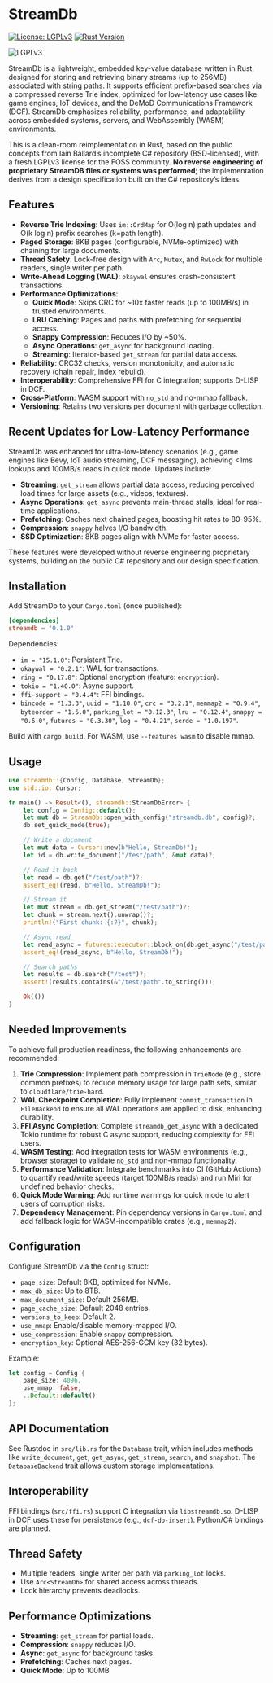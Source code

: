 # StreamDb

[![License: LGPLv3](https://img.shields.io/badge/License-LGPLv3-blue.svg)](https://www.gnu.org/licenses/lgpl-3.0)
[![Rust Version](https://img.shields.io/badge/Rust-1.75%2B-orange)](https://www.rust-lang.org/)

![LGPLv3](https://www.gnu.org/graphics/lgplv3-with-text-154x68.png)

StreamDb is a lightweight, embedded key-value database written in Rust, designed for storing and retrieving binary streams (up to 256MB) associated with string paths. It supports efficient prefix-based searches via a compressed reverse Trie index, optimized for low-latency use cases like game engines, IoT devices, and the DeMoD Communications Framework (DCF). StreamDb emphasizes reliability, performance, and adaptability across embedded systems, servers, and WebAssembly (WASM) environments.

This is a clean-room reimplementation in Rust, based on the public concepts from Iain Ballard’s incomplete C# repository (BSD-licensed), with a fresh LGPLv3 license for the FOSS community. **No reverse engineering of proprietary StreamDB files or systems was performed**; the implementation derives from a design specification built on the C# repository’s ideas.

## Features

- **Reverse Trie Indexing**: Uses `im::OrdMap` for O(log n) path updates and O(k log n) prefix searches (k=path length).
- **Paged Storage**: 8KB pages (configurable, NVMe-optimized) with chaining for large documents.
- **Thread Safety**: Lock-free design with `Arc`, `Mutex`, and `RwLock` for multiple readers, single writer per path.
- **Write-Ahead Logging (WAL)**: `okaywal` ensures crash-consistent transactions.
- **Performance Optimizations**:
  - **Quick Mode**: Skips CRC for ~10x faster reads (up to 100MB/s) in trusted environments.
  - **LRU Caching**: Pages and paths with prefetching for sequential access.
  - **Snappy Compression**: Reduces I/O by ~50%.
  - **Async Operations**: `get_async` for background loading.
  - **Streaming**: Iterator-based `get_stream` for partial data access.
- **Reliability**: CRC32 checks, version monotonicity, and automatic recovery (chain repair, index rebuild).
- **Interoperability**: Comprehensive FFI for C integration; supports D-LISP in DCF.
- **Cross-Platform**: WASM support with `no_std` and no-mmap fallback.
- **Versioning**: Retains two versions per document with garbage collection.

## Recent Updates for Low-Latency Performance

StreamDb was enhanced for ultra-low-latency scenarios (e.g., game engines like Bevy, IoT audio streaming, DCF messaging), achieving <1ms lookups and 100MB/s reads in quick mode. Updates include:
- **Streaming**: `get_stream` allows partial data access, reducing perceived load times for large assets (e.g., videos, textures).
- **Async Operations**: `get_async` prevents main-thread stalls, ideal for real-time applications.
- **Prefetching**: Caches next chained pages, boosting hit rates to 80-95%.
- **Compression**: `snappy` halves I/O bandwidth.
- **SSD Optimization**: 8KB pages align with NVMe for faster access.

These features were developed without reverse engineering proprietary systems, building on the public C# repository and our design specification.

## Installation

Add StreamDb to your `Cargo.toml` (once published):

```toml
[dependencies]
streamdb = "0.1.0"
```

Dependencies:
- `im = "15.1.0"`: Persistent Trie.
- `okaywal = "0.2.1"`: WAL for transactions.
- `ring = "0.17.8"`: Optional encryption (feature: `encryption`).
- `tokio = "1.40.0"`: Async support.
- `ffi-support = "0.4.4"`: FFI bindings.
- `bincode = "1.3.3"`, `uuid = "1.10.0"`, `crc = "3.2.1"`, `memmap2 = "0.9.4"`, `byteorder = "1.5.0"`, `parking_lot = "0.12.3"`, `lru = "0.12.4"`, `snappy = "0.6.0"`, `futures = "0.3.30"`, `log = "0.4.21"`, `serde = "1.0.197"`.

Build with `cargo build`. For WASM, use `--features wasm` to disable mmap.

## Usage

```rust
use streamdb::{Config, Database, StreamDb};
use std::io::Cursor;

fn main() -> Result<(), streamdb::StreamDbError> {
    let config = Config::default();
    let mut db = StreamDb::open_with_config("streamdb.db", config)?;
    db.set_quick_mode(true);

    // Write a document
    let mut data = Cursor::new(b"Hello, StreamDb!");
    let id = db.write_document("/test/path", &mut data)?;

    // Read it back
    let read = db.get("/test/path")?;
    assert_eq!(read, b"Hello, StreamDb!");

    // Stream it
    let mut stream = db.get_stream("/test/path")?;
    let chunk = stream.next().unwrap()?;
    println!("First chunk: {:?}", chunk);

    // Async read
    let read_async = futures::executor::block_on(db.get_async("/test/path"))?;
    assert_eq!(read_async, b"Hello, StreamDb!");

    // Search paths
    let results = db.search("/test")?;
    assert!(results.contains(&"/test/path".to_string()));

    Ok(())
}
```

## Needed Improvements

To achieve full production readiness, the following enhancements are recommended:
1. **Trie Compression**: Implement path compression in `TrieNode` (e.g., store common prefixes) to reduce memory usage for large path sets, similar to `cloudflare/trie-hard`.
2. **WAL Checkpoint Completion**: Fully implement `commit_transaction` in `FileBackend` to ensure all WAL operations are applied to disk, enhancing durability.
3. **FFI Async Completion**: Complete `streamdb_get_async` with a dedicated Tokio runtime for robust C async support, reducing complexity for FFI users.
4. **WASM Testing**: Add integration tests for WASM environments (e.g., browser storage) to validate `no_std` and non-mmap functionality.
5. **Performance Validation**: Integrate benchmarks into CI (GitHub Actions) to quantify read/write speeds (target 100MB/s reads) and run Miri for undefined behavior checks.
6. **Quick Mode Warning**: Add runtime warnings for quick mode to alert users of corruption risks.
7. **Dependency Management**: Pin dependency versions in `Cargo.toml` and add fallback logic for WASM-incompatible crates (e.g., `memmap2`).

## Configuration

Configure StreamDb via the `Config` struct:
- `page_size`: Default 8KB, optimized for NVMe.
- `max_db_size`: Up to 8TB.
- `max_document_size`: Default 256MB.
- `page_cache_size`: Default 2048 entries.
- `versions_to_keep`: Default 2.
- `use_mmap`: Enable/disable memory-mapped I/O.
- `use_compression`: Enable `snappy` compression.
- `encryption_key`: Optional AES-256-GCM key (32 bytes).

Example:
```rust
let config = Config {
    page_size: 4096,
    use_mmap: false,
    ..Default::default()
};
```

## API Documentation

See Rustdoc in `src/lib.rs` for the `Database` trait, which includes methods like `write_document`, `get`, `get_async`, `get_stream`, `search`, and `snapshot`. The `DatabaseBackend` trait allows custom storage implementations.

## Interoperability

FFI bindings (`src/ffi.rs`) support C integration via `libstreamdb.so`. D-LISP in DCF uses these for persistence (e.g., `dcf-db-insert`). Python/C# bindings are planned.

## Thread Safety

- Multiple readers, single writer per path via `parking_lot` locks.
- Use `Arc<StreamDb>` for shared access across threads.
- Lock hierarchy prevents deadlocks.

## Performance Optimizations

- **Streaming**: `get_stream` for partial loads.
- **Compression**: `snappy` reduces I/O.
- **Async**: `get_async` for background tasks.
- **Prefetching**: Caches next pages.
- **Quick Mode**: Up to 100MB
